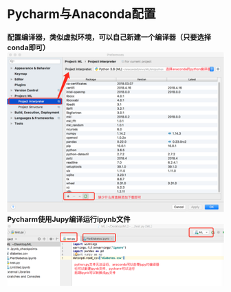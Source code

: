 # Pycharm与Anaconda配置

### 配置编译器，类似虚拟环境，可以自己新建一个编译器（只要选择conda即可）![](/assets/2E81619A-15F3-4B01-82E7-29D747D0698F.png)Pycharm使用Jupy编译运行ipynb文件![](/assets/103AEB71-0B0D-47CB-826C-0C8CCD95C8EF.png)



